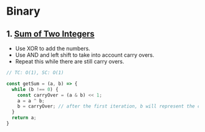 # Binary

## 1. [Sum of Two Integers](https://leetcode.com/problems/sum-of-two-integers/)
- Use XOR to add the numbers.
- Use AND and left shift to take into account carry overs.
- Repeat this while there are still carry overs.
```js
// TC: O(1), SC: O(1)

const getSum = (a, b) => {
  while (b !== 0) {
    const carryOver = (a & b) << 1;
    a = a ^ b;
    b = carryOver; // after the first iteration, b will represent the carry over.
  }
  return a;
}
```
